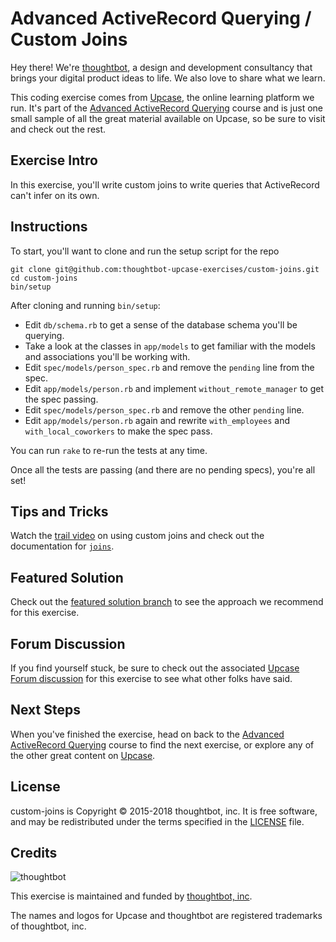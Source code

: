 # Advanced ActiveRecord Querying / Custom Joins

Hey there! We're [thoughtbot](https://thoughtbot.com), a design and
development consultancy that brings your digital product ideas to life.
We also love to share what we learn.

This coding exercise comes from [Upcase](https://thoughtbot.com/upcase),
the online learning platform we run. It's part of the
[Advanced ActiveRecord Querying](https://thoughtbot.com/upcase/advanced-activerecord-querying) course and is just one small sample of all
the great material available on Upcase, so be sure to visit and check out the rest.

## Exercise Intro

In this exercise, you'll write custom joins to write queries that ActiveRecord can't infer on its own.

## Instructions

To start, you'll want to clone and run the setup script for the repo

    git clone git@github.com:thoughtbot-upcase-exercises/custom-joins.git
    cd custom-joins
    bin/setup

After cloning and running `bin/setup`:

* Edit `db/schema.rb` to get a sense of the database schema you'll be querying.
* Take a look at the classes in `app/models` to get familiar with the models and associations you'll be working with.
* Edit `spec/models/person_spec.rb` and remove the `pending` line from the spec.
* Edit `app/models/person.rb` and implement `without_remote_manager` to get the spec passing.
* Edit `spec/models/person_spec.rb` and remove the other `pending` line.
* Edit `app/models/person.rb` again and rewrite `with_employees` and `with_local_coworkers` to make the spec pass.

You can run `rake` to re-run the tests at any time.

Once all the tests are passing (and there are no pending specs), you're all set!

## Tips and Tricks

Watch the [trail video](https://upcase.com/videos/advanced-querying-custom-joins) on using custom joins and check out the documentation for [`joins`](http://api.rubyonrails.org/classes/ActiveRecord/QueryMethods.html#method-i-joins).

## Featured Solution

Check out the [featured solution branch](https://github.com/thoughtbot-upcase-exercises/custom-joins/compare/featured-solution#toc) to
see the approach we recommend for this exercise.

## Forum Discussion

If you find yourself stuck, be sure to check out the associated
[Upcase Forum discussion](https://forum.upcase.com/t/advanced-activerecord-querying-custom-joins/5786)
for this exercise to see what other folks have said.

## Next Steps

When you've finished the exercise, head on back to the
[Advanced ActiveRecord Querying](https://thoughtbot.com/upcase/advanced-activerecord-querying) course to find the next exercise,
or explore any of the other great content on
[Upcase](https://thoughtbot.com/upcase).

## License

custom-joins is Copyright © 2015-2018 thoughtbot, inc. It is free software,
and may be redistributed under the terms specified in the
[LICENSE](/LICENSE.md) file.

## Credits

![thoughtbot](https://presskit.thoughtbot.com/assets/images/logo.svg)

This exercise is maintained and funded by
[thoughtbot, inc](http://thoughtbot.com/community).

The names and logos for Upcase and thoughtbot are registered trademarks of
thoughtbot, inc.
